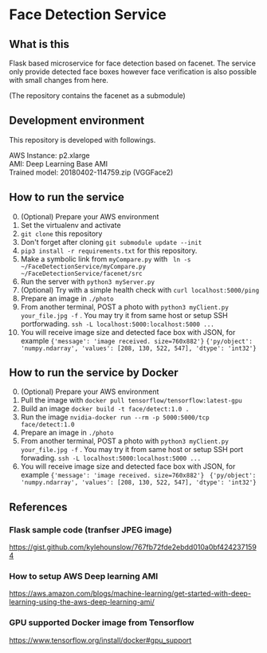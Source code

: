 # Face Detection Service 

## What is this

Flask based microservice for face detection based on facenet. The service only provide detected face boxes however face verification is also possible with small changes from here.

(The repository contains the facenet as a submodule)

## Development environment

This repository is developed with followings. 

AWS Instance: p2.xlarge  
AMI: Deep Learning Base AMI   
Trained model: 20180402-114759.zip (VGGFace2)

## How to run the service
0. (Optional) Prepare your AWS environment 
1. Set the virtualenv and activate
2. ```git clone``` this repository
3. Don't forget after cloning ```git submodule update --init```
4. ```pip3 install -r requirements.txt``` for this repository.
5. Make a symbolic link from ```myCompare.py``` with ``` ln -s ~/FaceDetectionService/myCompare.py ~/FaceDetectionService/facenet/src``` 
6. Run the server with ```python3 myServer.py```
7. (Optional) Try with a simple health check with ```curl localhost:5000/ping```
8. Prepare an image in ```./photo``` 
9. From another terminal, POST a photo with ```python3 myClient.py your_file.jpg -f``` . You may try it from same host or setup SSH portforwading. ```ssh -L localhost:5000:localhost:5000 ...```
10. You will receive image size and detected face box with JSON, for example ```{'message': 'image received. size=760x882'}```
```{'py/object': 'numpy.ndarray', 'values': [208, 130, 522, 547], 'dtype': 'int32'}```

## How to run the service by Docker
0. (Optional) Prepare your AWS environment 
1. Pull the image with ```docker pull tensorflow/tensorflow:latest-gpu```
2. Build an image ```docker build -t face/detect:1.0 .```
3. Run the image ```nvidia-docker run --rm -p 5000:5000/tcp face/detect:1.0```
4. Prepare an image in ```./photo``` 
5. From another terminal, POST a photo with ```python3 myClient.py your_file.jpg -f``` . You may try it from same host or setup SSH port forwading. ```ssh -L localhost:5000:localhost:5000 ...```
6. You will receive image size and detected face box with JSON, for example ```{'message': 'image received. size=760x882'} ```
```{'py/object': 'numpy.ndarray', 'values': [208, 130, 522, 547], 'dtype': 'int32'}```

## References

### Flask sample code (tranfser JPEG image)
 <https://gist.github.com/kylehounslow/767fb72fde2ebdd010a0bf4242371594>

### How to setup AWS Deep learning AMI
<https://aws.amazon.com/blogs/machine-learning/get-started-with-deep-learning-using-the-aws-deep-learning-ami/>

### GPU supported Docker image from Tensorflow
<https://www.tensorflow.org/install/docker#gpu_support>